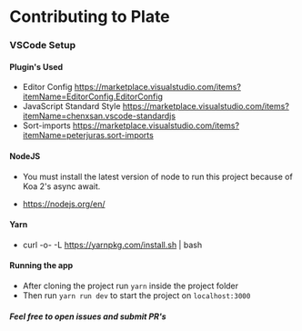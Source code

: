# Contributing to Plate

### VSCode Setup

#### Plugin's Used
- Editor Config https://marketplace.visualstudio.com/items?itemName=EditorConfig.EditorConfig
- JavaScript Standard Style https://marketplace.visualstudio.com/items?itemName=chenxsan.vscode-standardjs
- Sort-imports https://marketplace.visualstudio.com/items?itemName=peterjuras.sort-imports

#### NodeJS
- You must install the latest version of node to run this project because of Koa 2's async await.   

- https://nodejs.org/en/

#### Yarn
- curl -o- -L https://yarnpkg.com/install.sh | bash


#### Running the app
- After cloning the project run `yarn` inside the project folder
- Then run `yarn run dev` to start the project on `localhost:3000`

##### Feel free to open issues and submit PR's
